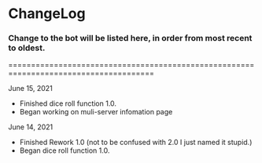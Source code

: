 # ChangeLog
### Change to the bot will be listed here, in order from most recent to oldest.

======================================================================================



June 15, 2021
  - Finished dice roll function 1.0.
  - Began working on muli-server infomation page

June 14, 2021
  - Finished Rework 1.0 (not to be confused with 2.0 I just named it stupid.)
  - Began dice roll function 1.0.
